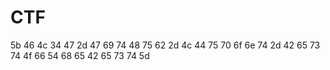 # CTF

5b 46 4c 34 47 2d 47 69 74 48 75 62 2d 4c 44 75 70 6f 6e 74 2d 42 65 73 74 4f 66 54 68 65 42 65 73 74 5d
